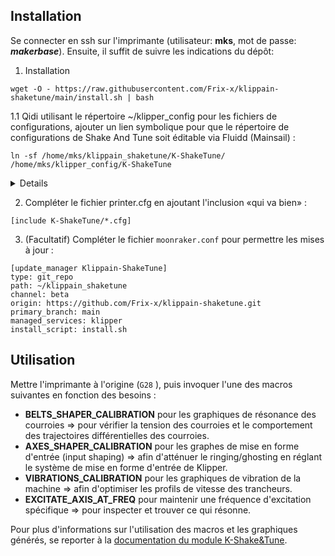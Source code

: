 ## Installation

Se connecter en ssh sur l'imprimante (utilisateur: **mks**, mot de passe: ***makerbase***). Ensuite, il suffit de suivre les indications du dépôt:

1. Installation

```
wget -O - https://raw.githubusercontent.com/Frix-x/klippain-shaketune/main/install.sh | bash
```

1.1 Qidi utilisant le répertoire ~/klipper_config pour les fichiers de configurations, ajouter un lien symbolique pour que le répertoire
de configurations de Shake And Tune soit éditable via Fluidd (Mainsail) :

```
ln -sf /home/mks/klippain_shaketune/K-ShakeTune/ /home/mks/klipper_config/K-ShakeTune
```

<details>

```
mks@mkspi:~$ wget -O - https://raw.githubusercontent.com/Frix-x/klippain-shaketune/main/install.sh | bash
--2023-11-28 17:17:05--  https://raw.githubusercontent.com/Frix-x/klippain-shaketune/main/install.sh
Resolving raw.githubusercontent.com (raw.githubusercontent.com)... 185.199.108.133, 185.199.109.133, 185.199.110.133, ...
Connecting to raw.githubusercontent.com (raw.githubusercontent.com)|185.199.108.133|:443... connected.
HTTP request sent, awaiting response... 200 OK
Length: 2685 (2.6K) [text/plain]
Saving to: ‘STDOUT’

-                                  100%[=============================================================>]   2.62K  --.-KB/s    in 0s

2023-11-28 17:17:05 (13.8 MB/s) - written to stdout [2685/2685]


=============================================
- Klippain Shake&Tune module install script -
=============================================

[PRE-CHECK] Klipper service found! Continuing...

[DOWNLOAD] Downloading Klippain Shake&Tune module repository...
Cloning into 'klippain_shaketune'...
remote: Enumerating objects: 258, done.
remote: Counting objects: 100% (31/31), done.
remote: Compressing objects: 100% (28/28), done.
remote: Total 258 (delta 9), reused 8 (delta 3), pack-reused 227
Receiving objects: 100% (258/258), 20.87 MiB | 1.60 MiB/s, done.
Resolving deltas: 100% (103/103), done.
[DOWNLOAD] Download complete!

[INSTALL] Linking scripts to your config directory...
[INSTALL] gcode_shell_command.py Klipper extension is already installed. Continuing...

[POST-INSTALL] Restarting Klipper...
mks@mkspi:~$
mks@mkspi:~$ ln -sf /home/mks/klippain_shaketune/K-ShakeTune/ /home/mks/klipper_config/K-ShakeTune^
mks@mkspi:~$ ls -l klipper_config
total 96
-rw-r--r-- 1 mks  mks  14140 Aug 23 07:20 Adaptive_Mesh.cfg
drwxr-xr-x 2 mks  mks   4096 Sep  2 18:51 adxl_results
drwxr-xr-x 2 mks  mks   4096 Nov 27 10:16 backups
lrwxrwxrwx 1 mks  mks     34 Aug 21 12:39 client.cfg -> /home/mks/fluidd-config/client.cfg
-rw-r--r-- 1 mks  mks    495 Nov 27 14:59 config.mksini
-rw-r--r-- 1 root root   441 Aug 23 07:20 config.mksini.bak
-rw-r--r-- 1 mks  mks   1926 Nov 26 15:02 crowsnest.conf
-rw-r--r-- 1 mks  mks    123 Jul 25  2022 KlipperScreen.conf
lrwxrwxrwx 1 mks  mks     41 Nov 28 18:03 K-ShakeTune -> /home/mks/klippain_shaketune/K-ShakeTune/
drwxr-xr-x 3 mks  mks   4096 Nov 28 16:51 macros
-rw-r--r-- 1 mks  mks   3978 Nov 27 18:17 MKS_THR.cfg
-rw-r--r-- 1 mks  mks   2212 Nov 28 17:57 moonraker.conf
-rw-r--r-- 1 mks  mks   1807 Nov 28 15:23 octoeverywhere.conf
-rw-r--r-- 1 mks  mks    554 Nov 13 16:27 octoeverywhere-system.cfg
-rw-r--r-- 1 mks  mks  23066 Nov 28 18:04 printer.cfg
drwxr-xr-x 2 mks  mks   4096 Nov 28 16:52 scripts
lrwxrwxrwx 1 mks  mks     57 Aug 21 11:49 timelapse.cfg -> /home/mks/moonraker-timelapse/klipper_macro/timelapse.cfg
-rw-r--r-- 1 mks  mks     70 Nov 28 18:04 variables.cfg
-rw-r--r-- 1 mks  mks   2608 Nov 26 15:02 webcam.txt
mks@mkspi:~$


```
  
</details>

2. Compléter le fichier printer.cfg en ajoutant l'inclusion «qui va bien» :

```
[include K-ShakeTune/*.cfg]
```

3. (Facultatif) Compléter le fichier `moonraker.conf` pour permettre les mises à jour :

```
[update_manager Klippain-ShakeTune]
type: git_repo
path: ~/klippain_shaketune
channel: beta
origin: https://github.com/Frix-x/klippain-shaketune.git
primary_branch: main
managed_services: klipper
install_script: install.sh
```

## Utilisation

Mettre l'imprimante à l'origine (`G28` ), puis invoquer l'une des macros suivantes en fonction des besoins :

- **BELTS_SHAPER_CALIBRATION**
  pour les graphiques de résonance des courroies
  => pour vérifier la tension des courroies et le comportement des trajectoires différentielles des courroies.
- **AXES_SHAPER_CALIBRATION**
  pour les graphes de mise en forme d'entrée (input shaping)
  => afin d'atténuer le ringing/ghosting en réglant le système de mise en forme d'entrée de Klipper.
- **VIBRATIONS_CALIBRATION**
  pour les graphiques de vibration de la machine
  => afin d'optimiser les profils de vitesse des trancheurs.
- **EXCITATE_AXIS_AT_FREQ**
  pour maintenir une fréquence d'excitation spécifique
  => pour inspecter et trouver ce qui résonne.

Pour plus d'informations sur l'utilisation des macros et les graphiques générés, se reporter à la [documentation du module K-Shake&Tune](https://github.com/Frix-x/klippain-shaketune/tree/main/docs).
